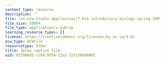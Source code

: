 ```yaml
---
content_type: resource
description: ''
file: /ol-ocw-studio-app/courses/7-014-introductory-biology-spring-2005/015986d5cc9d9f5412a172fc56b4b065_lm8ywGl9AIQ.srt
file_size: 50894
file_type: application/x-subrip
learning_resource_types: []
license: https://creativecommons.org/licenses/by-nc-sa/4.0/
ocw_type: OCWFile
resourcetype: Other
title: 3play caption file
uid: 015986d5-cc9d-9f54-12a1-72fc56b4b065
---
```

